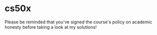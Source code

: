 # cs50x
 Please be reminded that you've signed the course's policy on academic honesty before taking a look at my solutions!
